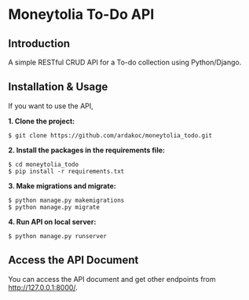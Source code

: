 # Moneytolia To-Do API  

## Introduction
A simple RESTful CRUD API for a To-do collection using Python/Django.

## Installation & Usage
If you want to use the API,

**1. Clone the project:**
```
$ git clone https://github.com/ardakoc/moneytolia_todo.git
```
**2. Install the packages in the requirements file:**
```
$ cd moneytolia_todo
$ pip install -r requirements.txt
```
**3. Make migrations and migrate:**
```
$ python manage.py makemigrations
$ python manage.py migrate
```
**4. Run API on local server:**
```
$ python manage.py runserver
```

## Access the API Document

You can access the API document and get other endpoints from http://127.0.0.1:8000/.
